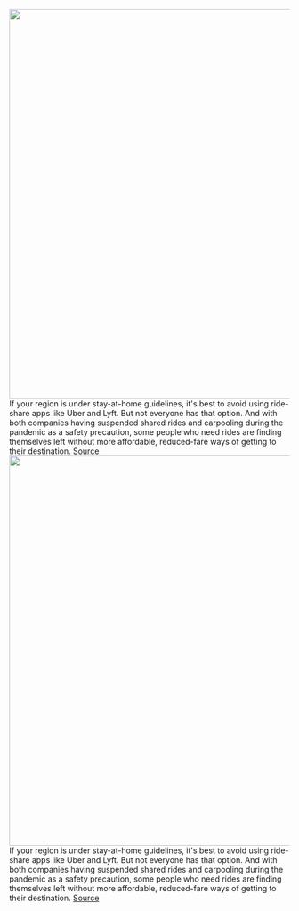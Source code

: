 <img src='https://cdn.vox-cdn.com/thumbor/haWZsgDiXmwSr0LpOZ8IRb8-V_s=/0x0:2040x1360/1200x800/filters:focal(857x517:1183x843)/cdn.vox-cdn.com/uploads/chorus_image/image/66756563/acastro_180927_1777_lyft_0001.0.jpg' width='700px' /><br/>
If your region is under stay-at-home guidelines, it's best to avoid using ride-share apps like Uber and Lyft. But not everyone has that option. And with both companies having suspended shared rides and carpooling during the pandemic as a safety precaution, some people who need rides are finding themselves left without more affordable, reduced-fare ways of getting to their destination.
<a href='https://www.theverge.com/2020/5/5/21248493/lyft-wait-and-save-discounted-rides-coronavirus-covid-19'> Source <a/><img src='https://cdn.vox-cdn.com/thumbor/haWZsgDiXmwSr0LpOZ8IRb8-V_s=/0x0:2040x1360/1200x800/filters:focal(857x517:1183x843)/cdn.vox-cdn.com/uploads/chorus_image/image/66756563/acastro_180927_1777_lyft_0001.0.jpg' width='700px' /><br/>
If your region is under stay-at-home guidelines, it's best to avoid using ride-share apps like Uber and Lyft. But not everyone has that option. And with both companies having suspended shared rides and carpooling during the pandemic as a safety precaution, some people who need rides are finding themselves left without more affordable, reduced-fare ways of getting to their destination.
<a href='https://www.theverge.com/2020/5/5/21248493/lyft-wait-and-save-discounted-rides-coronavirus-covid-19'> Source <a/>